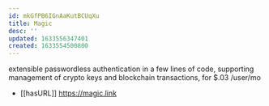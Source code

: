 ```yaml
---
id: mkGfPB6IGnAaKutBCUqXu
title: Magic
desc: ''
updated: 1633556347401
created: 1633554500800
---
```


extensible passwordless authentication in a few lines of code, supporting management of crypto keys and blockchain transactions, for $.03 /user/mo

- [[hasURL]] https://magic.link
